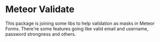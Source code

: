 # Meteor Validate

This package is joining some libs to help validation as masks in Meteor Forms. There're some features going like valid email and username, password strongness and others.